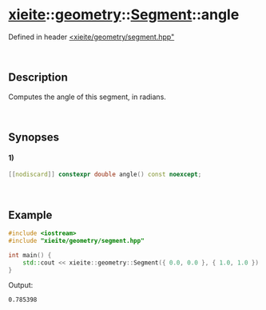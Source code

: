 # [xieite](../../../../../xieite.md)\:\:[geometry](../../../../../geometry.md)\:\:[Segment](../../../segment.md)\:\:angle
Defined in header [<xieite/geometry/segment.hpp"](../../../../../../include/xieite/geometry/segment.hpp)

&nbsp;

## Description
Computes the angle of this segment, in radians.

&nbsp;

## Synopses
#### 1)
```cpp
[[nodiscard]] constexpr double angle() const noexcept;
```

&nbsp;

## Example
```cpp
#include <iostream>
#include "xieite/geometry/segment.hpp"

int main() {
    std::cout << xieite::geometry::Segment({ 0.0, 0.0 }, { 1.0, 1.0 }).angle() << '\n';
}
```
Output:
```
0.785398
```
